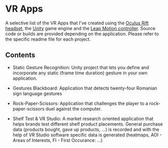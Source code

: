 # VR Apps

A selective list of the VR Apps that I've created using the [Oculus Rift headset](https://www.oculus.com/rift), the [Unity](https://unity.com/) game engine and the [Leap Motion controller](https://www.leapmotion.com/). Source code or builds are provided depending on the application. Please refer to the specific readme file for each project.

## Contents

* Static Gesture Recognition: Unity project that lets you define and incorporate any static (frame time duration) gesture in your own application.

* Gestures Blackboard: Application that detects twenty-four Romanian
sign language gestures

* Rock-Paper-Scissors: Application that challenges the player to a rock-paper-scissors duel against the computer.

* Shelf Test & VR Studio: A market research oriented application that helps brands test different shelf product placements. General purchase data (products bought, gave up products, ...) is recorded and with the help of VR Studio software specific data is generated (heatmaps, AOI - Areas of Interests, FI - First Occurance: ...)
 
